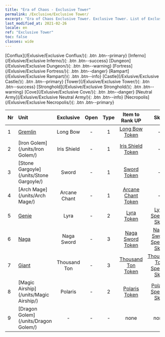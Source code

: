 ```yaml
---
title: "Era of Chaos - Exclusive Tower"
permalink: /Exclusive/Exclusive Tower/
excerpt: "Era of Chaos Exclusive Tower. Exclusive Tower. List of Exclusive Towerin Era of Chaos"
last_modified_at: 2021-02-26
locale: en
ref: "Exclusive Tower"
toc: false
classes: wide
---
```

 [Conflux](/Exlusive/Exclusive Conflux/){: .btn .btn--primary} [Inferno](/Exlusive/Exclusive Inferno/){: .btn .btn--success} [Dungeon](/Exlusive/Exclusive Dungeon/){: .btn .btn--warning} [Fortress](/Exlusive/Exclusive Fortress/){: .btn .btn--danger} [Rampart](/Exlusive/Exclusive Rampart/){: .btn .btn--info} [Castle](/Exlusive/Exclusive Castle/){: .btn .btn--primary} [Tower](/Exlusive/Exclusive Tower/){: .btn .btn--success} [Stronghold](/Exlusive/Exclusive Stronghold/){: .btn .btn--warning} [Cove](/Exlusive/Exclusive Cove/){: .btn .btn--danger} [Neutral Army](/Exlusive/Exclusive Neutral Army/){: .btn .btn--info} [Necropolis](/Exlusive/Exclusive Necropolis/){: .btn .btn--primary} 

  | Nr |         Unit        |   Exclusive   | Open  |    Type   |  Item to Rank UP      |  Skin   |
  |:---|:--------------------|:-------------:|:-----:|:---------:|:---------------------:|:-------:|
  | 1 | [Gremlin](/units/Gremlin/) | Long Bow | - | 1 | [Long Bow Token](/Items/con_134/) | - |
  | 2 | [Iron Golem](/units/Iron Golem/) | Iris Shield | - | 1 | [Iris Shield Token](/Items/con_153/) | - |
  | 3 | [Stone Gargoyle](/units/Stone Gargoyle/) | Sword | - | 1 | [Sword Token](/Items/con_163/) | - |
  | 4 | [Arch Mage](/units/Arch Mage/) | Arcane Chant | - | 1 | [Arcane Chant Token](/Items/con_122/) | - |
  | 5 | [Genie](/units/Genie/) | Lyra | - | 2 | [Lyra Token](/Items/con_1104/) | [Lyra Special Skin](/Items/con_189/) |
  | 6 | [Naga](/units/Naga/) | Naga Sword | - | 3 | [Naga Sword Token](/Items/con_94/) | [Naga Sword Special Skin](/Items/con_707/) |
  | 7 | [Giant](/units/Giant/) | Thousand Ton | - | 3 | [Thousand Ton Token](/Items/con_448/) | [Thousand Ton Special Skin](/Items/con_1010/) |
  | 8 | [Magic Airship](/units/Magic Airship/) | Polaris | - | 2 | [Polaris Token](/Items/con_865/) | [Polaris Special Skin](/Items/con_1374/) |
  | 9 | [Dragon Golem](/units/Dragon Golem/) | - | - | - | none | none |
